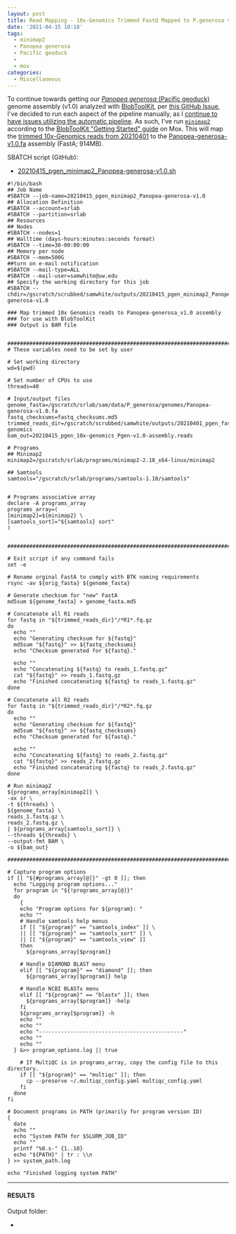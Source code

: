 ```yaml
---
layout: post
title: Read Mapping - 10x-Genomics Trimmed FastQ Mapped to P.generosa v1.0 Assembly Using Minimap2 for BlobToolKit on Mox
date: '2021-04-15 10:18'
tags: 
  - minimap2
  - Panopea generosa
  - Pacific geoduck
  - 
  - mox
categories: 
  - Miscellaneous
---
```

To continue towards getting our [_Panopea generosa_ (Pacific geoduck)](http://en.wikipedia.org/wiki/Geoduck) genome assembly (v1.0) analyzed with [BlobToolKit](https://blobtoolkit.genomehubs.org/), per [this GitHub Issue](https://github.com/RobertsLab/resources/issues/1118), I've decided to run each aspect of the pipeline manually, as I [continue to have issues utilizing the automatic pipeline](https://github.com/blobtoolkit/insdc-pipeline/issues/9). As such, I've run [`minimap2`](https://github.com/lh3/minimap2) according to the [BlobToolKit "Getting Started" guide](https://blobtoolkit.genomehubs.org/blobtools2/blobtools2-tutorials/getting-started-with-blobtools2/) on Mox. This will map the [trimmed 10x-Genomics reads from 20210401](https://robertslab.github.io/sams-notebook/2021/04/01/Trimming-P.generosa-10x-Genomics-HiC-FastQs-with-fastp-on-Mox.html) to the [Panopea-generosa-v1.0.fa](https://gannet.fish.washington.edu/Atumefaciens/20191105_swoose_pgen_v074_renaming/Panopea-generosa-v1.0.fa) assembly (FastA; 914MB).

SBATCH script (GitHub):

- [20210415_pgen_minimap2_Panopea-generosa-v1.0.sh](https://github.com/RobertsLab/sams-notebook/blob/master/sbatch_scripts/20210415_pgen_minimap2_Panopea-generosa-v1.0.sh)

```shell
#!/bin/bash
## Job Name
#SBATCH --job-name=20210415_pgen_minimap2_Panopea-generosa-v1.0
## Allocation Definition
#SBATCH --account=srlab
#SBATCH --partition=srlab
## Resources
## Nodes
#SBATCH --nodes=1
## Walltime (days-hours:minutes:seconds format)
#SBATCH --time=30-00:00:00
## Memory per node
#SBATCH --mem=500G
##turn on e-mail notification
#SBATCH --mail-type=ALL
#SBATCH --mail-user=samwhite@uw.edu
## Specify the working directory for this job
#SBATCH --chdir=/gscratch/scrubbed/samwhite/outputs/20210415_pgen_minimap2_Panopea-generosa-v1.0

### Map trimmed 10x Genomics reads to Panopea-generosa_v1.0 assembly
### for use with BlobToolKit
### Output is BAM file


###################################################################################
# These variables need to be set by user

# Set working directory
wd=$(pwd)

# Set number of CPUs to use
threads=40

# Input/output files
genome_fasta=/gscratch/srlab/sam/data/P_generosa/genomes/Panopea-generosa-v1.0.fa
fastq_checksums=fastq_checksums.md5
trimmed_reads_dir=/gscratch/scrubbed/samwhite/outputs/20210401_pgen_fastp_10x-genomics
bam_out=20210415_pgen_10x-genomics_Pgen-v1.0-assembly.reads

# Programs
## Minimap2
minimap2=/gscratch/srlab/programs/minimap2-2.18_x64-linux/minimap2

## Samtools
samtools="/gscratch/srlab/programs/samtools-1.10/samtools"


# Programs associative array
declare -A programs_array
programs_array=(
[minimap2]=${minimap2} \
[samtools_sort]="${samtools} sort"
)


###################################################################################

# Exit script if any command fails
set -e

# Rename orginal FastA to comply with BTK naming requirements
rsync -av ${orig_fasta} ${genome_fasta}

# Generate checksum for "new" FastA
md5sum ${genome_fasta} > genome_fasta.md5

# Concatenate all R1 reads
for fastq in "${trimmed_reads_dir}"/*R1*.fq.gz
do
  echo ""
  echo "Generating checksum for ${fastq}"
  md5sum "${fastq}" >> ${fastq_checksums}
  echo "Checksum generated for ${fastq}."

  echo ""
  echo "Concatenating ${fastq} to reads_1.fastq.gz"
  cat "${fastq}" >> reads_1.fastq.gz
  echo "Finished concatenating ${fastq} to reads_1.fastq.gz"
done

# Concatenate all R2 reads
for fastq in "${trimmed_reads_dir}"/*R2*.fq.gz
do
  echo ""
  echo "Generating checksum for ${fastq}"
  md5sum "${fastq}" >> ${fastq_checksums}
  echo "Checksum generated for ${fastq}."

  echo ""
  echo "Concatenating ${fastq} to reads_2.fastq.gz"
  cat "${fastq}" >> reads_2.fastq.gz
  echo "Finished concatenating ${fastq} to reads_2.fastq.gz"
done

# Run minimap2
${programs_array[minimap2]} \
-ax sr \
-t ${threads} \
${genome_fasta} \
reads_1.fastq.gz \
reads_2.fastq.gz \
| ${programs_array[samtools_sort]} \
--threads ${threads} \
--output-fmt BAM \
-o ${bam_out}

###################################################################################

# Capture program options
if [[ "${#programs_array[@]}" -gt 0 ]]; then
  echo "Logging program options..."
  for program in "${!programs_array[@]}"
  do
    {
    echo "Program options for ${program}: "
    echo ""
    # Handle samtools help menus
    if [[ "${program}" == "samtools_index" ]] \
    || [[ "${program}" == "samtools_sort" ]] \
    || [[ "${program}" == "samtools_view" ]]
    then
      ${programs_array[$program]}

    # Handle DIAMOND BLAST menu
    elif [[ "${program}" == "diamond" ]]; then
      ${programs_array[$program]} help

    # Handle NCBI BLASTx menu
    elif [[ "${program}" == "blastx" ]]; then
      ${programs_array[$program]} -help
    fi
    ${programs_array[$program]} -h
    echo ""
    echo ""
    echo "----------------------------------------------"
    echo ""
    echo ""
  } &>> program_options.log || true

    # If MultiQC is in programs_array, copy the config file to this directory.
    if [[ "${program}" == "multiqc" ]]; then
      cp --preserve ~/.multiqc_config.yaml multiqc_config.yaml
    fi
  done
fi

# Document programs in PATH (primarily for program version ID)
{
  date
  echo ""
  echo "System PATH for $SLURM_JOB_ID"
  echo ""
  printf "%0.s-" {1..10}
  echo "${PATH}" | tr : \\n
} >> system_path.log

echo "Finished logging system PATH"
```


---

#### RESULTS

Output folder:

- []()

